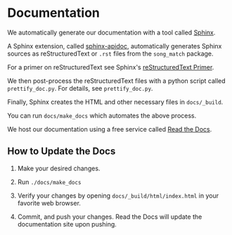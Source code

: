 # Documentation

We automatically generate our documentation with a tool called [Sphinx](http://www.sphinx-doc.org/en/master/).

A Sphinx extension, called [sphinx-apidoc](http://www.sphinx-doc.org/en/stable/man/sphinx-apidoc.html),
automatically generates Sphinx sources as reStructuredText or `.rst` files from the `song_match` package.

For a primer on reStructuredText see Sphinx's [reStructuredText Primer](http://www.sphinx-doc.org/en/stable/rest.html#rst-primer).

We then post-process the reStructuredText files with a python script called `prettify_doc.py`. For details, see `prettify_doc.py`.

Finally, Sphinx creates the HTML and other necessary files in `docs/_build`.

You can run `docs/make_docs` which automates the above process.

We host our documentation using a free service called [Read the Docs](https://readthedocs.org/).

## How to Update the Docs

1. Make your desired changes.

2. Run `./docs/make_docs`

3. Verify your changes by opening `docs/_build/html/index.html` in your favorite web browser.

4. Commit, and push your changes. Read the Docs will update the documentation site upon pushing.
